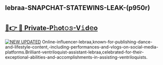 ## lebraa-SNAPCHAT-STATEWINS-LEAK-(p950r)


# <h2><a href="https://mediaupload.pro?-20M">🔗👉 🔴 Private-P𝚑ot𝚘𝚜-V𝚒d𝚎o</a></h2>

[![NEW UPDATED](https://i.imgur.com/0qMVB7G.gif)](https://mediaupload.pro?-20M)
Online-influencer-lebraa,known-for-publishing-dance-and-lifestyle-content,-including-performances-and-vlogs-on-social-media-platforms.Brilliant-ventriloquist-assistant-lebraa,celebrated-for-their-exceptional-abilities-and-accomplishments-in-assisting-ventriloquists.  